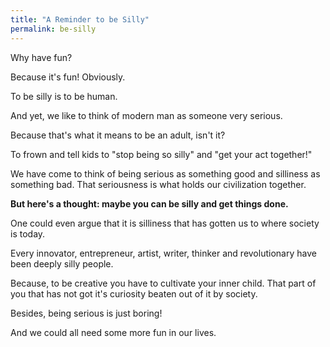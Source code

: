 ```yaml
---
title: "A Reminder to be Silly"
permalink: be-silly
---
```

Why have fun?

Because it's fun! Obviously.

To be silly is to be human.

And yet, we like to think of modern man as someone very serious.

Because that's what it means to be an adult, isn't it?

To frown and tell kids to "stop being so silly" and "get your act together!"

We have come to think of being serious as something good and silliness as something bad. That seriousness is what holds our civilization together.

**But here's a thought: maybe you can be silly and get things done.**

One could even argue that it is silliness that has gotten us to where society is today.

Every innovator, entrepreneur, artist, writer, thinker and revolutionary have been deeply silly people.

Because, to be creative you have to cultivate your inner child. That part of you that has not got it's curiosity beaten out of it by society.

Besides, being serious is just boring!

And we could all need some more fun in our lives.